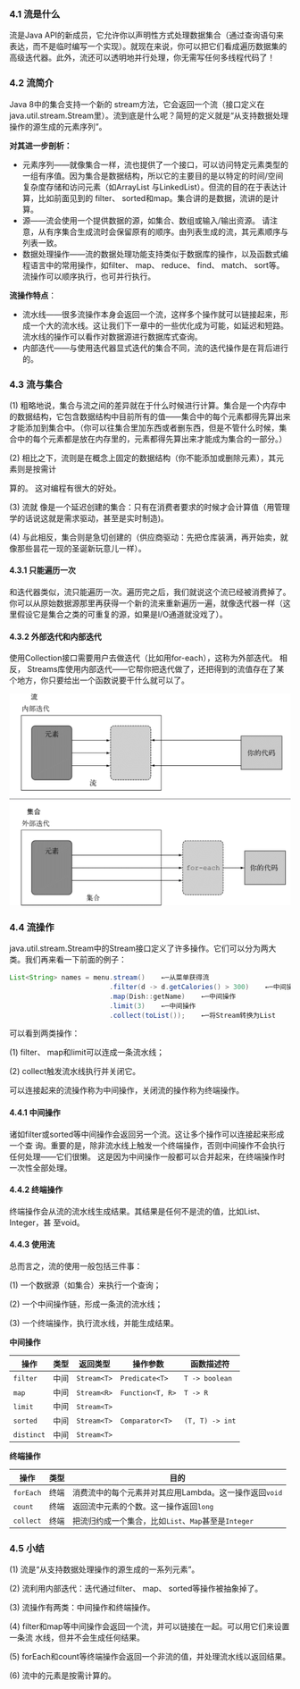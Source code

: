 ### 4.1 流是什么

流是Java API的新成员，它允许你以声明性方式处理数据集合（通过查询语句来表达，而不是临时编写一个实现）。就现在来说，你可以把它们看成遍历数据集的高级迭代器。此外，流还可以透明地并行处理，你无需写任何多线程代码了！

### 4.2 流简介

Java 8中的集合支持一个新的 stream方法，它会返回一个流（接口定义在java.util.stream.Stream里）。流到底是什么呢？简短的定义就是“从支持数据处理操作的源生成的元素序列”。

**对其进一步剖析：**

+ 元素序列——就像集合一样，流也提供了一个接口，可以访问特定元素类型的一组有序值。因为集合是数据结构，所以它的主要目的是以特定的时间/空间复杂度存储和访问元素（如ArrayList 与LinkedList）。但流的目的在于表达计算，比如前面见到的 filter、 sorted和map。集合讲的是数据，流讲的是计算。
+ 源——流会使用一个提供数据的源，如集合、数组或输入/输出资源。 请注意，从有序集合生成流时会保留原有的顺序。由列表生成的流，其元素顺序与列表一致。
+ 数据处理操作——流的数据处理功能支持类似于数据库的操作，以及函数式编程语言中的常用操作，如filter、 map、 reduce、 find、 match、 sort等。流操作可以顺序执行，也可并行执行。

**流操作特点**：

+ 流水线——很多流操作本身会返回一个流，这样多个操作就可以链接起来，形成一个大的流水线。这让我们下一章中的一些优化成为可能，如延迟和短路。流水线的操作可以看作对数据源进行数据库式查询。
+ 内部迭代——与使用迭代器显式迭代的集合不同，流的迭代操作是在背后进行的。

### 4.3 流与集合

(1) 粗略地说，集合与流之间的差异就在于什么时候进行计算。集合是一个内存中的数据结构，它包含数据结构中目前所有的值——集合中的每个元素都得先算出来才能添加到集合中。（你可以往集合里加东西或者删东西，但是不管什么时候，集合中的每个元素都是放在内存里的，元素都得先算出来才能成为集合的一部分。） 

(2) 相比之下，流则是在概念上固定的数据结构（你不能添加或删除元素），其元素则是按需计

算的。 这对编程有很大的好处。

(3) 流就 像是一个延迟创建的集合：只有在消费者要求的时候才会计算值（用管理学的话说这就是需求驱动，甚至是实时制造)。 

(4) 与此相反，集合则是急切创建的（供应商驱动：先把仓库装满，再开始卖，就像那些昙花一现的圣诞新玩意儿一样）。

#### 4.3.1 只能遍历一次

和迭代器类似，流只能遍历一次。遍历完之后，我们就说这个流已经被消费掉了。 你可以从原始数据源那里再获得一个新的流来重新遍历一遍，就像迭代器一样（这里假设它是集合之类的可重复的源，如果是I/O通道就没戏了）。

#### 4.3.2 外部迭代和内部迭代

使用Collection接口需要用户去做迭代（比如用for-each），这称为外部迭代。 相反， Streams库使用内部迭代——它帮你把迭代做了，还把得到的流值存在了某个地方，你只要给出一个函数说要干什么就可以了。

![1527671437489](assets/1527671437489.png)

### 4.4 流操作

java.util.stream.Stream中的Stream接口定义了许多操作。它们可以分为两大类。我们再来看一下前面的例子：

```java
List<String> names = menu.stream()    ←─从菜单获得流
                         .filter(d -> d.getCalories() > 300)    ←─中间操作
                         .map(Dish::getName)    ←─中间操作
                         .limit(3)    ←─中间操作
                         .collect(toList());    ←─将Stream转换为List
```

可以看到两类操作：

(1) filter、 map和limit可以连成一条流水线；

(2) collect触发流水线执行并关闭它。

可以连接起来的流操作称为中间操作，关闭流的操作称为终端操作。 

#### 4.4.1 中间操作

诸如filter或sorted等中间操作会返回另一个流。这让多个操作可以连接起来形成一个查 询。重要的是，除非流水线上触发一个终端操作，否则中间操作不会执行任何处理——它们很懒。 这是因为中间操作一般都可以合并起来，在终端操作时一次性全部处理。

#### 4.4.2 终端操作

终端操作会从流的流水线生成结果。其结果是任何不是流的值，比如List、 Integer，甚 至void。

#### 4.4.3 使用流

总而言之，流的使用一般包括三件事：

(1) 一个数据源（如集合）来执行一个查询；

(2) 一个中间操作链，形成一条流的流水线；

(3) 一个终端操作，执行流水线，并能生成结果。

**中间操作**

| 操作       | 类型 | 返回类型    | 操作参数         | 函数描述符      |
| ---------- | ---- | ----------- | ---------------- | --------------- |
| `filter`   | 中间 | `Stream<T>` | `Predicate<T>`   | `T -> boolean`  |
| `map`      | 中间 | `Stream<R>` | `Function<T, R>` | `T -> R`        |
| `limit`    | 中间 | `Stream<T>` |                  |                 |
| `sorted`   | 中间 | `Stream<T>` | `Comparator<T>`  | `(T, T) -> int` |
| `distinct` | 中间 | `Stream<T>` |                  |                 |

**终端操作** 

| 操作      | 类型 | 目的                                                   |
| --------- | ---- | ------------------------------------------------------ |
| `forEach` | 终端 | 消费流中的每个元素并对其应用Lambda。这一操作返回`void` |
| `count`   | 终端 | 返回流中元素的个数。这一操作返回`long`                 |
| `collect` | 终端 | 把流归约成一个集合，比如`List`、`Map`甚至是`Integer`   |



### 4.5 小结

(1) 流是“从支持数据处理操作的源生成的一系列元素”。

(2) 流利用内部迭代：迭代通过filter、 map、 sorted等操作被抽象掉了。

(3) 流操作有两类：中间操作和终端操作。

(4) filter和map等中间操作会返回一个流，并可以链接在一起。可以用它们来设置一条流 水线，但并不会生成任何结果。 

(5) forEach和count等终端操作会返回一个非流的值，并处理流水线以返回结果。

(6) 流中的元素是按需计算的。









